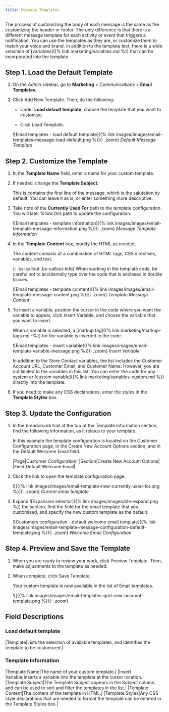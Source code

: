 ```yaml
---
title: Message Templates
---
```


The process of customizing the body of each message is the same as the customizing the header or footer. The only difference is that there is a different message template for each activity or event that triggers a notification. You can use the templates as they are, or customize them to match your voice and brand. In addition to the template text, there is a wide selection of [variables]({% link marketing/variables.md %}) that can be incorporated into the template.

## Step 1. Load the Default Template

1. On the _Admin_ sidebar, go to **Marketing** > _Communications_ > **Email Templates**.

1. Click <span class="btn">Add New Template</span>. Then, do the following:

    - Under **Load default template**, choose the template that you want to customize.

    - Click <span class="btn">Load Template</span>.

    ![Email templates - load default template]({% link images/images/email-templates-message-load-default.png %}){: .zoom}
    _Default Message Template_

## Step 2. Customize the Template

1. In the **Template Name** field, enter a name for your custom template.

1. If needed, change the **Template Subject**.

   This is contains the first line of the message, which is the salutation by default. You can leave it as is, or enter something more descriptive.

1. Take note of the **Currently Used For** path to the template configuration. You will later follow this path to update the configuration.

    ![Email templates - template information]({% link images/images/email-template-message-information.png %}){: .zoom}
    _Message Template Information_

1. In the **Template Content** box, modify the HTML as needed.

   The content consists of a combination of HTML tags, CSS directives, variables, and text.

    {: .bs-callout .bs-callout-info}
    When working in the template code, be careful not to accidentally type over the code that is enclosed in double braces.

    ![Email templates - template comtent]({% link images/images/email-template-message-content.png %}){: .zoom}
    _Template Message Content_

1. To insert a variable, position the cursor in the code where you want the variable to appear, click <span class="btn">Insert Variable</span>, and choose the variable that you want to insert.

    When a variable is selected, a [markup tag]({% link marketing/markup-tags.md -%}) for the variable is inserted in the code.

    ![Email templates - insert variable]({% link images/images/email-template-variable-message.png %}){: .zoom}
    _Insert Variable_

    In addition to the Store Contact variables, the list includes the Customer Account URL, Customer Email, and Customer Name. However, you are not limited to the variables in this list. You can enter the code for any system or [custom variable]({% link marketing/variables-custom.md %}) directly into the template.

1. If you need to make any CSS declarations, enter the styles in the **Template Styles** box.

## Step 3. Update the Configuration

1. In the breadcrumb trail at the top of the Template Information section, find the following information, as it relates to your template.

   In this example the template configuration is located on the Customer Configuration page, in the Create New Account Options section, and in the Default Welcome Email field.

    |Page|Customer Configuration|
    |Section|Create New Account Options|
    |Field|Default Welcome Email|

1. Click the link to open the template configuration page.

    ![]({% link images/images/email-template-new-currently-used-for.png %}){: .zoom}
    _Current email template_

1. Expand ![Expansion selector]({% link images/images/btn-expand.png %}) the section, find the field for the email template that you customized, and specify the new custom template as the default.

    ![Customers configuration - default welcome email template]({% link images/images/email-template-message-configuration-default-template.png %}){: .zoom}
    _Welcome Email Configuration_

## Step 4. Preview and Save the Template

1. When you are ready to review your work, click <span class="btn">Preview Template</span>. Then, make adjustments to the template as needed.

1. When complete, click <span class="btn">Save Template</span>.

   Your custom template is now available in the list of Email templates.

    ![]({% link images/images/email-templates-grid-new-account-template.png %}){: .zoom}

## Field Descriptions

### Load default template

|Template|Lists the selection of available templates, and identifies the template to be customized.|

### Template Information

|Template Name|The name of your custom template.|
|Insert Variable|Inserts a  variable into the template at the cursor location.|
|Template Subject|The Template Subject appears in the Subject column, and can be used to sort and filter the templates in the list.|
|Template Content|The content of the template in HTML.|
|Template Styles|Any CSS style declarations that are needed to format the template can be entered in the Template Styles box.|
